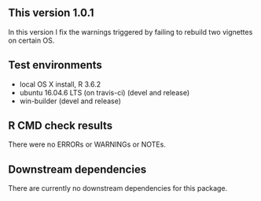 ## This version 1.0.1
In this version I fix the warnings triggered by failing to rebuild two vignettes on certain OS.

## Test environments
* local OS X install, R 3.6.2
* ubuntu 16.04.6 LTS (on travis-ci) (devel and release)
* win-builder (devel and release)

## R CMD check results
There were no ERRORs or WARNINGs or NOTEs. 

## Downstream dependencies
There are currently no downstream dependencies for this package.
